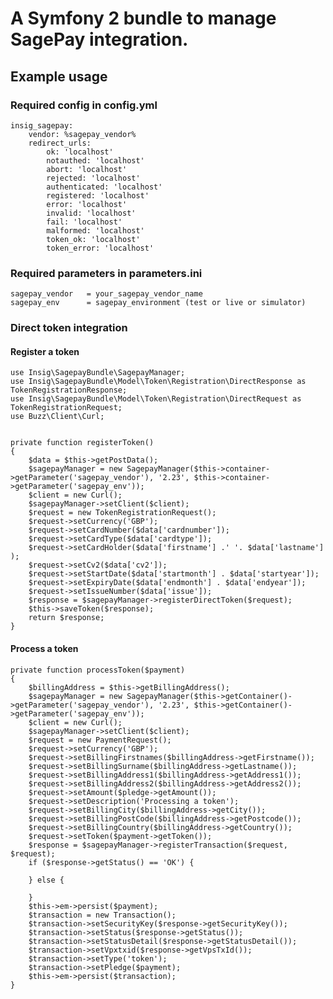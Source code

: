 # A Symfony 2 bundle to manage SagePay integration.

## Example usage

### Required config in config.yml

    insig_sagepay:
        vendor: %sagepay_vendor%
        redirect_urls:
            ok: 'localhost'
            notauthed: 'localhost'
            abort: 'localhost'
            rejected: 'localhost'
            authenticated: 'localhost'
            registered: 'localhost'
            error: 'localhost'
            invalid: 'localhost'
            fail: 'localhost'
            malformed: 'localhost'
            token_ok: 'localhost'
            token_error: 'localhost'

### Required parameters in parameters.ini

    sagepay_vendor   = your_sagepay_vendor_name
    sagepay_env      = sagepay_environment (test or live or simulator)


### Direct token integration

#### Register a token

    use Insig\SagepayBundle\SagepayManager;
    use Insig\SagepayBundle\Model\Token\Registration\DirectResponse as TokenRegistrationResponse;
    use Insig\SagepayBundle\Model\Token\Registration\DirectRequest as TokenRegistrationRequest;
    use Buzz\Client\Curl;


    private function registerToken()
    {
        $data = $this->getPostData();
        $sagepayManager = new SagepayManager($this->container->getParameter('sagepay_vendor'), '2.23', $this->container->getParameter('sagepay_env'));
        $client = new Curl();
        $sagepayManager->setClient($client);
        $request = new TokenRegistrationRequest();
        $request->setCurrency('GBP');
        $request->setCardNumber($data['cardnumber']);
        $request->setCardType($data['cardtype']);
        $request->setCardHolder($data['firstname'] .' '. $data['lastname'] );
        $request->setCv2($data['cv2']);
        $request->setStartDate($data['startmonth'] . $data['startyear']);
        $request->setExpiryDate($data['endmonth'] . $data['endyear']);
        $request->setIssueNumber($data['issue']);
        $response = $sagepayManager->registerDirectToken($request);
        $this->saveToken($response);
        return $response;
    }
    
#### Process a token

    private function processToken($payment)
    {
        $billingAddress = $this->getBillingAddress();
        $sagepayManager = new SagepayManager($this->getContainer()->getParameter('sagepay_vendor'), '2.23', $this->getContainer()->getParameter('sagepay_env'));
        $client = new Curl();
        $sagepayManager->setClient($client);
        $request = new PaymentRequest();
        $request->setCurrency('GBP');
        $request->setBillingFirstnames($billingAddress->getFirstname());
        $request->setBillingSurname($billingAddress->getLastname());
        $request->setBillingAddress1($billingAddress->getAddress1());
        $request->setBillingAddress2($billingAddress->getAddress2());
        $request->setAmount($pledge->getAmount());
        $request->setDescription('Processing a token');
        $request->setBillingCity($billingAddress->getCity());
        $request->setBillingPostCode($billingAddress->getPostcode());
        $request->setBillingCountry($billingAddress->getCountry());
        $request->setToken($payment->getToken());
        $response = $sagepayManager->registerTransaction($request, $request);
        if ($response->getStatus() == 'OK') {

        } else {

        }
        $this->em->persist($payment);
        $transaction = new Transaction();
        $transaction->setSecurityKey($response->getSecurityKey());
        $transaction->setStatus($response->getStatus());
        $transaction->setStatusDetail($response->getStatusDetail());
        $transaction->setVpxtxid($response->getVpsTxId());
        $transaction->setType('token');
        $transaction->setPledge($payment);
        $this->em->persist($transaction);
    }